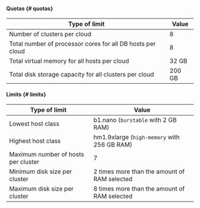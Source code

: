 #### Quotas {# quotas}

| Type of limit | Value |
| ----- | ----- |
| Number of clusters per cloud | 8 |
| Total number of processor cores for all DB hosts per cloud | 8 |
| Total virtual memory for all hosts per cloud | 32 GB |
| Total disk storage capacity for all clusters per cloud | 200 GB |

#### Limits {# limits}

| Type of limit | Value |
| ----- | ----- |
| Lowest host class | b1.nano (`burstable` with 2 GB RAM) |
| Highest host class | hm1.9xlarge (`high-memory` with 256 GB RAM) |
| Maximum number of hosts per cluster | 7 |
| Minimum disk size per cluster | 2 times more than the amount of RAM selected |
| Maximum disk size per cluster | 8 times more than the amount of RAM selected |

